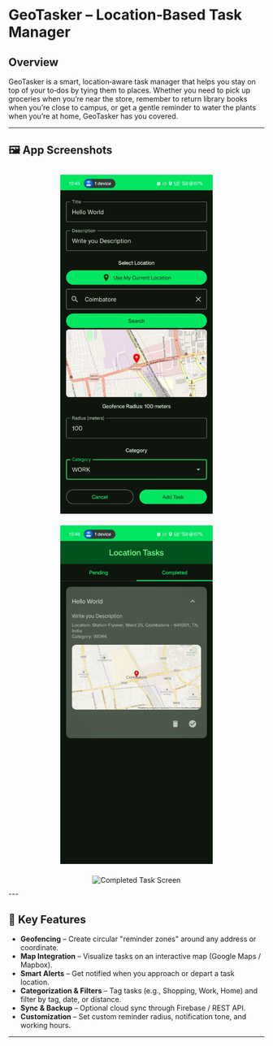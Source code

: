 # GeoTasker – Location‑Based Task Manager

## Overview

GeoTasker is a smart, location‑aware task manager that helps you stay on top of your to‑dos by tying them to places. Whether you need to pick up groceries when you’re near the store, remember to return library books when you’re close to campus, or get a gentle reminder to water the plants when you’re at home, GeoTasker has you covered.

---

## 🖼️ App Screenshots

<div align="center">
  <img src="img/src1.jpeg" alt="Add Task Screen" width="300" style="margin: 10px;" />
  <img src="img/src2.jpg" alt="Pending Task Screen" width="300" style="margin: 10px;" />
  <img src="img/src3" alt="Completed Task Screen" width="300" style="margin: 10px;" />
</div>
---

## 🚀 Key Features

- **Geofencing** – Create circular "reminder zones" around any address or coordinate.  
- **Map Integration** – Visualize tasks on an interactive map (Google Maps / Mapbox).  
- **Smart Alerts** – Get notified when you approach or depart a task location.  
- **Categorization & Filters** – Tag tasks (e.g., Shopping, Work, Home) and filter by tag, date, or distance.  
- **Sync & Backup** – Optional cloud sync through Firebase / REST API.  
- **Customization** – Set custom reminder radius, notification tone, and working hours.

---


